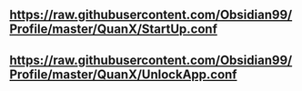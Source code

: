 ## https://raw.githubusercontent.com/Obsidian99/Profile/master/QuanX/StartUp.conf

## https://raw.githubusercontent.com/Obsidian99/Profile/master/QuanX/UnlockApp.conf
